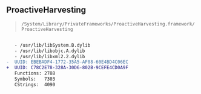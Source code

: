 ## ProactiveHarvesting

> `/System/Library/PrivateFrameworks/ProactiveHarvesting.framework/ProactiveHarvesting`

```diff

   - /usr/lib/libSystem.B.dylib
   - /usr/lib/libobjc.A.dylib
   - /usr/lib/libxml2.2.dylib
-  UUID: EBEBADF4-1772-35A5-AF08-60E4BD4C06EC
+  UUID: C78C2E78-328A-30D6-802B-9CEFE4CD0A9F
   Functions: 2788
   Symbols:   7303
   CStrings:  4090

```
